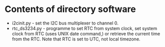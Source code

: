 Contents of directory software
==============================

* i2cinit.py - set the I2C bus multiplexer to channel 0.
* rtc_ds3234.py - programme to set RTC from system clock, set system clock from RTC (uses UNIX date command,) or retrieve the current time from the RTC. Note that RTC is set to UTC, not local timezone. 
